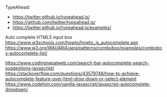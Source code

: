 TypeAhead:
* https://twitter.github.io/typeahead.js/
* https://github.com/twitter/typeahead.js/
* https://twitter.github.io/typeahead.js/examples/


Auto complete HTML5 input box
https://www.w3schools.com/howto/howto_js_autocomplete.asp
https://www.w3.org/WAI/ARIA/apg/patterns/combobox/examples/combobox-autocomplete-list/

https://www.codingnepalweb.com/search-bar-autocomplete-search-suggestions-javascript/
https://stackoverflow.com/questions/43579748/how-to-achieve-autocomplete-feature-over-html-drop-down-or-select-element
https://www.codehim.com/vanilla-javascript/javascript-autocomplete-dropdown/
